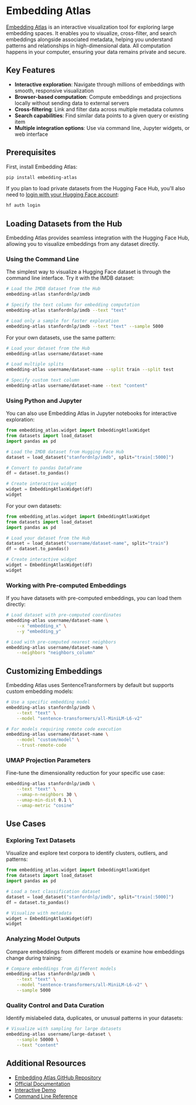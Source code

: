 # Embedding Atlas

[Embedding Atlas](https://apple.github.io/embedding-atlas/) is an interactive visualization tool for exploring large embedding spaces. It enables you to visualize, cross-filter, and search embeddings alongside associated metadata, helping you understand patterns and relationships in high-dimensional data. All computation happens in your computer, ensuring your data remains private and secure.

## Key Features

- **Interactive exploration**: Navigate through millions of embeddings with smooth, responsive visualization
- **Browser-based computation**: Compute embeddings and projections locally without sending data to external servers
- **Cross-filtering**: Link and filter data across multiple metadata columns
- **Search capabilities**: Find similar data points to a given query or existing item
- **Multiple integration options**: Use via command line, Jupyter widgets, or web interface

## Prerequisites

First, install Embedding Atlas:

```bash
pip install embedding-atlas
```

If you plan to load private datasets from the Hugging Face Hub, you'll also need to [login with your Hugging Face account](/docs/huggingface_hub/quick-start#login):

```bash
hf auth login
```

## Loading Datasets from the Hub

Embedding Atlas provides seamless integration with the Hugging Face Hub, allowing you to visualize embeddings from any dataset directly.

### Using the Command Line

The simplest way to visualize a Hugging Face dataset is through the command line interface. Try it with the IMDB dataset:

```bash
# Load the IMDB dataset from the Hub
embedding-atlas stanfordnlp/imdb

# Specify the text column for embedding computation
embedding-atlas stanfordnlp/imdb --text "text"

# Load only a sample for faster exploration
embedding-atlas stanfordnlp/imdb --text "text" --sample 5000
```

For your own datasets, use the same pattern:

```bash
# Load your dataset from the Hub
embedding-atlas username/dataset-name

# Load multiple splits
embedding-atlas username/dataset-name --split train --split test

# Specify custom text column
embedding-atlas username/dataset-name --text "content"
```

### Using Python and Jupyter

You can also use Embedding Atlas in Jupyter notebooks for interactive exploration:

```python
from embedding_atlas.widget import EmbeddingAtlasWidget
from datasets import load_dataset
import pandas as pd

# Load the IMDB dataset from Hugging Face Hub
dataset = load_dataset("stanfordnlp/imdb", split="train[:5000]")

# Convert to pandas DataFrame
df = dataset.to_pandas()

# Create interactive widget
widget = EmbeddingAtlasWidget(df)
widget
```

For your own datasets:

```python
from embedding_atlas.widget import EmbeddingAtlasWidget
from datasets import load_dataset
import pandas as pd

# Load your dataset from the Hub
dataset = load_dataset("username/dataset-name", split="train")
df = dataset.to_pandas()

# Create interactive widget
widget = EmbeddingAtlasWidget(df)
widget
```

### Working with Pre-computed Embeddings

If you have datasets with pre-computed embeddings, you can load them directly:

```bash
# Load dataset with pre-computed coordinates
embedding-atlas username/dataset-name \
    --x "embedding_x" \
    --y "embedding_y"

# Load with pre-computed nearest neighbors
embedding-atlas username/dataset-name \
    --neighbors "neighbors_column"
```

## Customizing Embeddings

Embedding Atlas uses SentenceTransformers by default but supports custom embedding models:

```bash
# Use a specific embedding model
embedding-atlas stanfordnlp/imdb \
    --text "text" \
    --model "sentence-transformers/all-MiniLM-L6-v2"

# For models requiring remote code execution
embedding-atlas username/dataset-name \
    --model "custom/model" \
    --trust-remote-code
```

### UMAP Projection Parameters

Fine-tune the dimensionality reduction for your specific use case:

```bash
embedding-atlas stanfordnlp/imdb \
    --text "text" \
    --umap-n-neighbors 30 \
    --umap-min-dist 0.1 \
    --umap-metric "cosine"
```

## Use Cases

### Exploring Text Datasets

Visualize and explore text corpora to identify clusters, outliers, and patterns:

```python
from embedding_atlas.widget import EmbeddingAtlasWidget
from datasets import load_dataset
import pandas as pd

# Load a text classification dataset
dataset = load_dataset("stanfordnlp/imdb", split="train[:5000]")
df = dataset.to_pandas()

# Visualize with metadata
widget = EmbeddingAtlasWidget(df)
widget
```

### Analyzing Model Outputs

Compare embeddings from different models or examine how embeddings change during training:

```bash
# Compare embeddings from different models
embedding-atlas stanfordnlp/imdb \
    --text "text" \
    --model "sentence-transformers/all-MiniLM-L6-v2" \
    --sample 5000
```

### Quality Control and Data Curation

Identify mislabeled data, duplicates, or unusual patterns in your datasets:

```bash
# Visualize with sampling for large datasets
embedding-atlas username/large-dataset \
    --sample 50000 \
    --text "content"
```

## Additional Resources

- [Embedding Atlas GitHub Repository](https://github.com/apple/embedding-atlas)
- [Official Documentation](https://apple.github.io/embedding-atlas/)
- [Interactive Demo](https://apple.github.io/embedding-atlas/upload/)
- [Command Line Reference](https://apple.github.io/embedding-atlas/tool.html)
